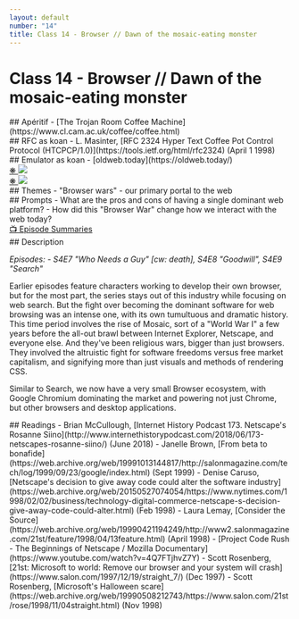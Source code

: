 ```yaml
---
layout: default
number: "14"
title: Class 14 - Browser // Dawn of the mosaic-eating monster
---
```


# Class 14 - Browser // Dawn of the mosaic-eating monster

<div class="aperitifs" markdown="1">
## Apéritif
- [The Trojan Room Coffee Machine](https://www.cl.cam.ac.uk/coffee/coffee.html)
</div>

<div class="rfc" markdown="1">
## RFC as koan
- L. Masinter, [RFC 2324 Hyper Text Coffee Pot Control Protocol (HTCPCP/1.0)](https://tools.ietf.org/html/rfc2324) (April 1 1998)
</div>

<div class="emulation" markdown="1">
## Emulator as koan
- [oldweb.today](https://oldweb.today/)
</div>

<div class="img" markdown="1">
<span class="imgRef"><a href="https://archive.org/details/BYTEVolume22Number06/page/n23/mode/2up"> &#x274B; </a></span>
<img src="{{ site.baseurl }}/assets/img/byte7.jpg">
</div>

<div class="img2" markdown="1">
<span class="imgRef"><a href="https://archive.org/details/byte-magazine-1995-09/page/n103/mode/2up"> &#x274B; </a></span>
<img src="{{ site.baseurl }}/assets/img/byte6.jpg">
</div>

<div class="themes" markdown="1">
## Themes
- "Browser wars"
- our primary portal to the web
</div>


<div class="prompts" markdown="1">
## Prompts  
- What are the pros and cons of having a single dominant web platform?
- How did this "Browser War" change how we interact with the web today?
</div>

<div class="description" markdown="1">
<div class="summaries" markdown="1"><a target="" href="https://en.wikipedia.org/wiki/List_of_Halt_and_Catch_Fire_episodes">📺 Episode Summaries</a>
</div>
## Description

*Episodes: - S4E7 "Who Needs a Guy" [cw: death], S4E8 "Goodwill", S4E9 "Search"*

Earlier episodes feature characters working to develop their own browser, but for the most part, the series stays out of this industry while focusing on web search. But the fight over becoming the dominant software for web browsing was an intense one, with its own tumultuous and dramatic history. This time period involves the rise of Mosaic, sort of a "World War I" a few years before the all-out brawl between Internet Explorer, Netscape, and everyone else. And they've been religious wars, bigger than just browsers. They involved the altruistic fight for software freedoms versus free market capitalism, and signifying more than just visuals and methods of rendering CSS.

Similar to Search, we now have a very small Browser ecosystem, with Google Chromium dominating the market and powering not just Chrome, but other browsers and desktop applications. 

</div>

<div class="readings" markdown="1">
## Readings
- Brian McCullough, [Internet History Podcast 173. Netscape's Rosanne Siino](http://www.internethistorypodcast.com/2018/06/173-netscapes-rosanne-siino/) (June 2018)
- Janelle Brown, [From beta to bonafide](https://web.archive.org/web/19991013144817/http://salonmagazine.com/tech/log/1999/09/23/google/index.html) (Sept 1999)
- Denise Caruso, [Netscape's decision to give away code could alter the software industry](https://web.archive.org/web/20150527074054/https://www.nytimes.com/1998/02/02/business/technology-digital-commerce-netscape-s-decision-give-away-code-could-alter.html) (Feb 1998) 
- Laura Lemay, [Consider the Source](https://web.archive.org/web/19990421194249/http://www2.salonmagazine.com/21st/feature/1998/04/13feature.html) (April 1998)
- [Project Code Rush - The Beginnings of Netscape / Mozilla Documentary](https://www.youtube.com/watch?v=4Q7FTjhvZ7Y)
- Scott Rosenberg, [21st: Microsoft to world: Remove our browser and your system will crash](https://www.salon.com/1997/12/19/straight_7/) (Dec 1997)
- Scott Rosenberg, [Microsoft's Halloween scare](https://web.archive.org/web/19990508212743/https://www.salon.com/21st/rose/1998/11/04straight.html) (Nov 1998)
</div>

